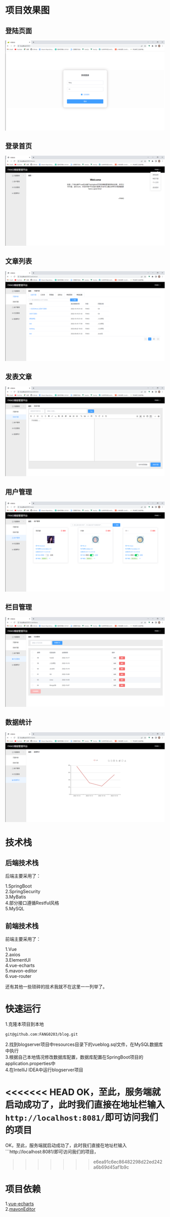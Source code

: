 # 项目效果图  

## 登陆页面

![img](https://raw.githubusercontent.com/FANG0203/blog/main/VBlog-master/doc/login.png)

## 登录首页

![img](https://raw.githubusercontent.com/FANG0203/blog/main/VBlog-master/doc/index.png)

## 文章列表

![img](https://raw.githubusercontent.com/FANG0203/blog/main/VBlog-master/doc/article.png)

  

## 发表文章

  ![img](https://raw.githubusercontent.com/FANG0203/blog/main/VBlog-master/doc/post.png)

## 用户管理

  ![img](https://raw.githubusercontent.com/FANG0203/blog/main/VBlog-master/doc/usermana.png)

## 栏目管理

  ![img](https://raw.githubusercontent.com/FANG0203/blog/main/VBlog-master/doc/category.png)

## 数据统计

  ![img](https://raw.githubusercontent.com/FANG0203/blog/main/VBlog-master/doc/data.png)

# 技术栈  

## 后端技术栈

后端主要采用了：  

1.SpringBoot  
2.SpringSecurity  
3.MyBatis  
4.部分接口遵循Restful风格  
5.MySQL  

## 前端技术栈

前端主要采用了：  

1.Vue  
2.axios  
3.ElementUI  
4.vue-echarts  
5.mavon-editor  
6.vue-router  

还有其他一些琐碎的技术我就不在这里一一列举了。   

# 快速运行  

1.克隆本项目到本地  

```
git@github.com:FANG0203/blog.git
```

2.找到blogserver项目中resources目录下的vueblog.sql文件，在MySQL数据库中执行  
3.根据自己本地情况修改数据库配置，数据库配置在SpringBoot项目的application.properties中  
4.在IntelliJ IDEA中运行blogserver项目  

<<<<<<< HEAD
OK，至此，服务端就启动成功了，此时我们直接在地址栏输入```http://localhost:8081/```即可访问我们的项目
=======
OK，至此，服务端就启动成功了，此时我们直接在地址栏输入```http://localhost:8081/即可访问我们的项目，
>>>>>>> e6ea91c6ec86482298d22ed242a6b69d45af1b9c





# 项目依赖  

1.[vue-echarts](https://github.com/Justineo/vue-echarts)  
2.[mavonEditor](https://github.com/hinesboy/mavonEditor)  

